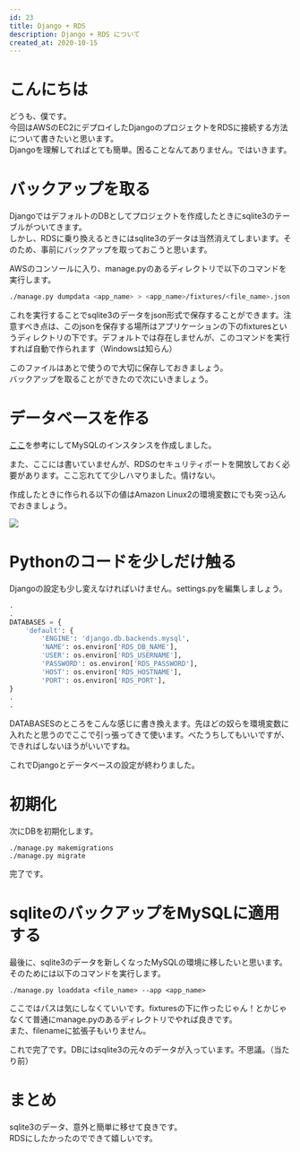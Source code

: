 ```yaml
---
id: 23
title: Django + RDS
description: Django + RDS について
created_at: 2020-10-15
---
```


# こんにちは
どうも、僕です。  
今回はAWSのEC2にデプロイしたDjangoのプロジェクトをRDSに接続する方法について書きたいと思います。  
Djangoを理解してればとても簡単。困ることなんてありません。ではいきます。

# バックアップを取る
DjangoではデフォルトのDBとしてプロジェクトを作成したときにsqlite3のテーブルがついてきます。  
しかし、RDSに乗り換えるときにはsqlite3のデータは当然消えてしまいます。そのため、事前にバックアップを取っておこうと思います。

AWSのコンソールに入り、manage.pyのあるディレクトリで以下のコマンドを実行します。

```bash
./manage.py dumpdata <app_name> > <app_name>/fixtures/<file_name>.json
```

これを実行することでsqlite3のデータをjson形式で保存することができます。注意すべき点は、このjsonを保存する場所はアプリケーションの下のfixturesというディレクトリの下です。デフォルトでは存在しませんが、このコマンドを実行すれば自動で作られます（Windowsは知らん）
  
このファイルはあとで使うので大切に保存しておきましょう。  
バックアップを取ることができたので次にいきましょう。  

# データベースを作る
[ここ](https://docs.aws.amazon.com/en_us/AmazonRDS/latest/UserGuide/CHAP_GettingStarted.CreatingConnecting.MySQL.html)を参考にしてMySQLのインスタンスを作成しました。    
  
また、ここには書いていませんが、RDSのセキュリティポートを開放しておく必要があります。ここ忘れてて少しハマりました。情けない。  

  
作成したときに作られる以下の値はAmazon Linux2の環境変数にでも突っ込んでおきましょう。  

![](../contents/images/d57cc0c4-2817-4629-8084-c818f9a20ce3.png)

# Pythonのコードを少しだけ触る
Djangoの設定も少し変えなければいけません。settings.pyを編集しましょう。

``` python
.
.
DATABASES = {
    'default': {
        'ENGINE': 'django.db.backends.mysql',
        'NAME': os.environ['RDS_DB_NAME'],
        'USER': os.environ['RDS_USERNAME'],
        'PASSWORD': os.environ['RDS_PASSWORD'],
        'HOST': os.environ['RDS_HOSTNAME'],
        'PORT': os.environ['RDS_PORT'],
}
.
.

```
  
DATABASESのところをこんな感じに書き換えます。先ほどの奴らを環境変数に入れたと思うのでここで引っ張ってきて使います。べたうちしてもいいですが、できればしないほうがいいですね。


  
これでDjangoとデータベースの設定が終わりました。

 
# 初期化
次にDBを初期化します。
```
./manage.py makemigrations
./manage.py migrate
```

完了です。

# sqliteのバックアップをMySQLに適用する
最後に、sqlite3のデータを新しくなったMySQLの環境に移したいと思います。  
そのためには以下のコマンドを実行します。

```
./manage.py loaddata <file_name> --app <app_name>
```

ここではパスは気にしなくていいです。fixturesの下に作ったじゃん！とかじゃなくて普通にmanage.pyのあるディレクトリでやれば良きです。  
また、filenameに拡張子もいりません。  

これで完了です。DBにはsqlite3の元々のデータが入っています。不思議。（当たり前）

# まとめ
sqlite3のデータ、意外と簡単に移せて良きです。  
RDSにしたかったのでできて嬉しいです。
